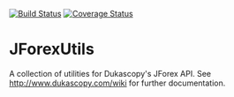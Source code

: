 [![Build Status](https://travis-ci.org/juxeii/JForexUtils.svg?branch=master)](https://travis-ci.org/juxeii/JForexUtils)
[![Coverage Status](https://coveralls.io/repos/github/juxeii/JForexUtils/badge.svg?branch=master)](https://coveralls.io/github/juxeii/JForexUtils?branch=master)

JForexUtils 
===========

A collection of utilities for Dukascopy's JForex API.
See http://www.dukascopy.com/wiki for further documentation.
